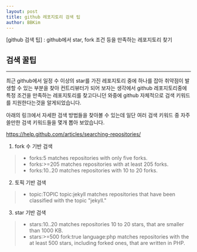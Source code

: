 ```yaml
---
layout: post
title: github 레포지토리 검색 팁
author: BBKim
---
```


[github 검색 팁] : github에서 star, fork 조건 등을 만족하는 레포지토리 찾기


## 검색 꿀팁
-----
최근 github에서 일정 수 이상의 star를 가진 레포지토리 중에 하나를 잡아
취약점이 발생할 수 있는 부분을 찾아 컨트리뷰터가 되어 보자는 생각에서
github 레포지토리중에 특정 조건을 만족하는 레포지토리를 찾고다니던 와중에
github 자체적으로 검색 키워드를 지원한다는것을 알게되었습니다.

아래의 링크에서 자세한 검색 방법들을 찾아볼 수 있는데
일단 여러 검색 키워드 중 자주 쓸만한 검색 키워드들을 몇개 뽑아 보았습니다.

<https://help.github.com/articles/searching-repositories/>

1. fork 수 기반 검색
> - forks:5 matches repositories with only five forks.
> - forks:>=205 matches repositories with at least 205 forks.
> - forks:10..20 matches repositories with 10 to 20 forks.

2. 토픽 기반 검색
> - topic:TOPIC	topic:jekyll matches repositories that have been classified with the topic "jekyll."

3. star 기반 검색
> - stars:10..20 matches repositories 10 to 20 stars, that are smaller than 1000 KB.
> - stars:>=500 fork:true language:php matches repositories with the at least 500 stars, including forked ones, that are written in PHP.
